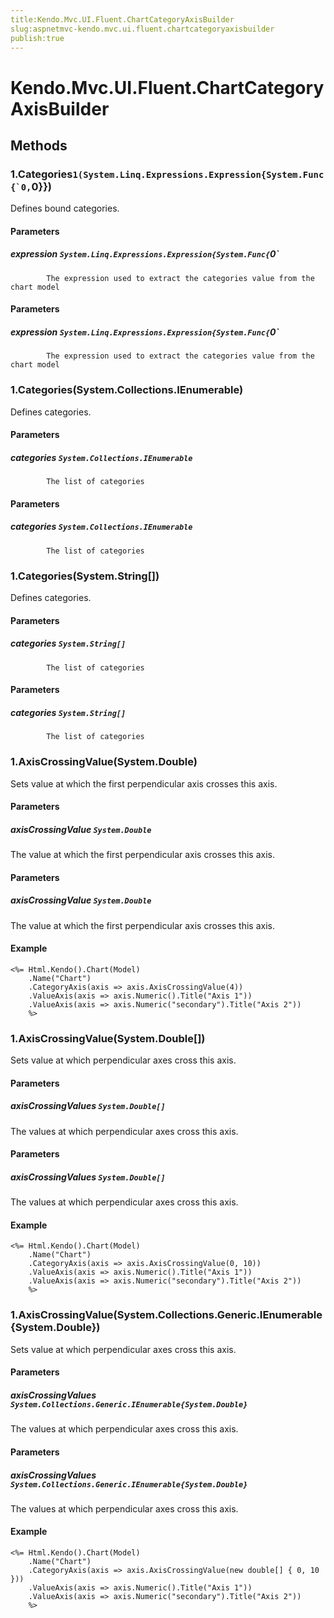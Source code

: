 ```yaml
---
title:Kendo.Mvc.UI.Fluent.ChartCategoryAxisBuilder
slug:aspnetmvc-kendo.mvc.ui.fluent.chartcategoryaxisbuilder
publish:true
---
```


# Kendo.Mvc.UI.Fluent.ChartCategoryAxisBuilder

## Methods

### 1.Categories``1(System.Linq.Expressions.Expression{System.Func{`0,``0}})
Defines bound categories.

#### Parameters

##### expression `System.Linq.Expressions.Expression{System.Func{`0`

            The expression used to extract the categories value from the chart model
            

#### Parameters

##### expression `System.Linq.Expressions.Expression{System.Func{`0`

            The expression used to extract the categories value from the chart model
            

### 1.Categories(System.Collections.IEnumerable)
Defines categories.

#### Parameters

##### categories `System.Collections.IEnumerable`

            The list of categories
            

#### Parameters

##### categories `System.Collections.IEnumerable`

            The list of categories
            

### 1.Categories(System.String[])
Defines categories.

#### Parameters

##### categories `System.String[]`

            The list of categories
            

#### Parameters

##### categories `System.String[]`

            The list of categories
            

### 1.AxisCrossingValue(System.Double)
Sets value at which the first perpendicular axis crosses this axis.

#### Parameters

##### axisCrossingValue `System.Double`
The value at which the first perpendicular axis crosses this axis.

#### Parameters

##### axisCrossingValue `System.Double`
The value at which the first perpendicular axis crosses this axis.

#### Example
    <%= Html.Kendo().Chart(Model)
        .Name("Chart")
        .CategoryAxis(axis => axis.AxisCrossingValue(4))
        .ValueAxis(axis => axis.Numeric().Title("Axis 1"))
        .ValueAxis(axis => axis.Numeric("secondary").Title("Axis 2"))
        %>

### 1.AxisCrossingValue(System.Double[])
Sets value at which perpendicular axes cross this axis.

#### Parameters

##### axisCrossingValues `System.Double[]`
The values at which perpendicular axes cross this axis.

#### Parameters

##### axisCrossingValues `System.Double[]`
The values at which perpendicular axes cross this axis.

#### Example
    <%= Html.Kendo().Chart(Model)
        .Name("Chart")
        .CategoryAxis(axis => axis.AxisCrossingValue(0, 10))
        .ValueAxis(axis => axis.Numeric().Title("Axis 1"))
        .ValueAxis(axis => axis.Numeric("secondary").Title("Axis 2"))
        %>

### 1.AxisCrossingValue(System.Collections.Generic.IEnumerable{System.Double})
Sets value at which perpendicular axes cross this axis.

#### Parameters

##### axisCrossingValues `System.Collections.Generic.IEnumerable{System.Double}`
The values at which perpendicular axes cross this axis.

#### Parameters

##### axisCrossingValues `System.Collections.Generic.IEnumerable{System.Double}`
The values at which perpendicular axes cross this axis.

#### Example
    <%= Html.Kendo().Chart(Model)
        .Name("Chart")
        .CategoryAxis(axis => axis.AxisCrossingValue(new double[] { 0, 10 }))
        .ValueAxis(axis => axis.Numeric().Title("Axis 1"))
        .ValueAxis(axis => axis.Numeric("secondary").Title("Axis 2"))
        %>